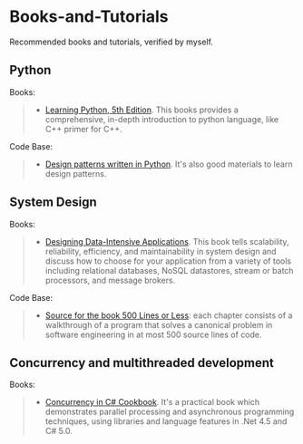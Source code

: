 # Books-and-Tutorials
Recommended books and tutorials, verified by myself.

## Python
Books:
>- [Learning Python, 5th Edition](https://learning.oreilly.com/library/view/learning-python-5th/9781449355722/). This books provides a comprehensive, in-depth introduction to python language, like C++ primer for C++.

Code Base:
>- [Design patterns written in Python](https://github.com/faif/python-patterns). It's also good materials to learn design patterns.

## System Design
Books:
>- [Designing Data-Intensive Applications](https://learning.oreilly.com/library/view/designing-data-intensive-applications/9781491903063/). This book tells scalability, reliability, efficiency, and maintainability in system design and discuss how to choose for your application from a variety of tools including relational databases, NoSQL datastores, stream or batch processors, and message brokers.

Code Base:
>- [Source for the book 500 Lines or Less](https://github.com/aosabook/500lines): each chapter consists of a walkthrough of a program that solves a canonical problem in software engineering in at most 500 source lines of code.

## Concurrency and multithreaded development
Books:
>- [Concurrency in C# Cookbook](https://learning.oreilly.com/library/view/concurrency-in-c/9781491906675/). It's a practical book which demonstrates parallel processing and asynchronous programming techniques, using libraries and language features in .Net 4.5 and C# 5.0.
